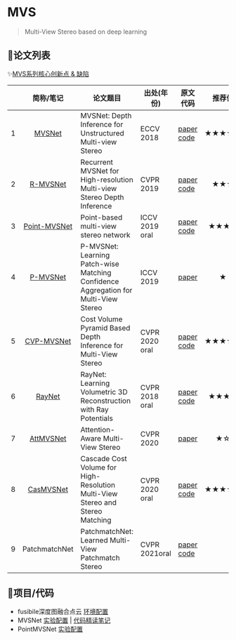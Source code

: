 # MVS
> Multi-View Stereo based on deep learning

## 📜论文列表

✨[MVS系列核心创新点 & 缺陷](https://github.com/doubleZ0108/MVS/blob/master/paper-summary.md)

|      | 简称/笔记    | 论文题目      | 出处(年份)     | 原文<br />代码                    | 推荐值                 |
| :--: | :-------------------: | ------------------ | -------------- | ---------- | :----: |
| 1    | [MVSNet](https://github.com/doubleZ0108/MVS/blob/master/Paper-Reading/MVSNet.md) | MVSNet: Depth Inference for Unstructured Multi-view Stereo   | ECCV 2018      | [paper](https://openaccess.thecvf.com/content_ECCV_2018/html/Yao_Yao_MVSNet_Depth_Inference_ECCV_2018_paper.html)<br /> [code](https://github.com/YoYo000/MVSNet) | ★★★★★ |
| 2    | [R-MVSNet](https://github.com/doubleZ0108/MVS/blob/master/Paper-Reading/R-MVSNet.md) | Recurrent MVSNet for High-resolution Multi-view Stereo Depth Inference | CVPR 2019      | [paper](https://openaccess.thecvf.com/content_CVPR_2019/html/Yao_Recurrent_MVSNet_for_High-Resolution_Multi-View_Stereo_Depth_Inference_CVPR_2019_paper.html)<br />[code](https://github.com/YoYo000/MVSNet) | ★★★ |
| 3    | [Point-MVSNet](https://github.com/doubleZ0108/MVS/blob/master/Paper-Reading/PointMVSNet.md) | Point-based multi-view stereo network                        | ICCV 2019 oral | [paper](https://openaccess.thecvf.com/content_ICCV_2019/html/Chen_Point-Based_Multi-View_Stereo_Network_ICCV_2019_paper.html)<br />[code](https://github.com/callmeray/PointMVSNet) | ★★★★ |
| 4    | [P-MVSNet](https://github.com/doubleZ0108/MVS/blob/master/Paper-Reading/P-MVSNet.md) | P-MVSNet: Learning Patch-wise Matching Confidence Aggregation for Multi-View Stereo | ICCV 2019      | [paper](https://openaccess.thecvf.com/content_ICCV_2019/html/Luo_P-MVSNet_Learning_Patch-Wise_Matching_Confidence_Aggregation_for_Multi-View_Stereo_ICCV_2019_paper.html) | ★ |
| 5    | [CVP-MVSNet](https://github.com/doubleZ0108/MVS/blob/master/Paper-Reading/CVP-MVSNet.md) | Cost Volume Pyramid Based Depth Inference for Multi-View Stereo | CVPR 2020 oral | [paper](https://openaccess.thecvf.com/content_CVPR_2020/html/Yang_Cost_Volume_Pyramid_Based_Depth_Inference_for_Multi-View_Stereo_CVPR_2020_paper.html)<br />[code](https://github.com/JiayuYANG/CVP-MVSNet) | ★★★★★ |
| 6 | [RayNet](https://github.com/doubleZ0108/MVS/blob/master/Paper-Reading/RayNet.md) | RayNet: Learning Volumetric 3D Reconstruction with Ray Potentials | CVPR 2018 oral | [paper](https://openaccess.thecvf.com/content_cvpr_2018/html/Paschalidou_RayNet_Learning_Volumetric_CVPR_2018_paper.html)<br />[code](https://github.com/paschalidoud/raynet) | ★★★☆ |
| 7 | [AttMVSNet](https://github.com/doubleZ0108/MVS/blob/master/Paper-Reading/AttMVSNet.md) | Attention-Aware Multi-View Stereo                            | CVPR 2020      | [paper](https://openaccess.thecvf.com/content_CVPR_2020/html/Luo_Attention-Aware_Multi-View_Stereo_CVPR_2020_paper.html) | ★☆ |
| 8 | [CasMVSNet](https://github.com/doubleZ0108/MVS/blob/master/Paper-Reading/CasMVSNet.md) | Cascade Cost Volume for High-Resolution Multi-View Stereo and Stereo Matching | CVPR 2020 oral | [paper](https://openaccess.thecvf.com/content_CVPR_2020/html/Gu_Cascade_Cost_Volume_for_High-Resolution_Multi-View_Stereo_and_Stereo_Matching_CVPR_2020_paper.html)<br />[code](https://github.com/alibaba/cascade-stereo) | ★★★★★ |
| 9 | PatchmatchNet | PatchmatchNet: Learned Multi-View Patchmatch Stereo          | CVPR 2021oral  | [paper](https://openaccess.thecvf.com/content/CVPR2021/html/Wang_PatchmatchNet_Learned_Multi-View_Patchmatch_Stereo_CVPR_2021_paper.html)<br />[code](https://github.com/FangjinhuaWang/PatchmatchNet) |  |

## 🔬项目/代码

- fusibile深度图融合点云 [环境配置](https://github.com/doubleZ0108/MVS/blob/master/fusibile/setup.md)
- MVSNet [实验配置](https://github.com/doubleZ0108/MVS/blob/master/MVSNet/setup.md) | [代码精读笔记](https://github.com/doubleZ0108/MVS/blob/master/MVSNet/code.md)
- PointMVSNet [实验配置](https://github.com/doubleZ0108/MVS/blob/master/PointMVSNet/setup.md)
